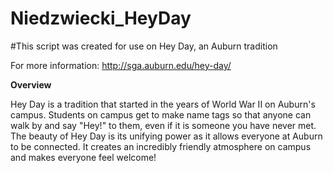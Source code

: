 # Niedzwiecki_HeyDay

#This script was created for use on Hey Day, an Auburn tradition

For more information:  http://sga.auburn.edu/hey-day/

**Overview**

Hey Day is a tradition that started in the years of World War II on Auburn's campus. Students on campus get to make name tags so that anyone can walk by and say "Hey!" to them, even if it is someone you have never met. The beauty of Hey Day is its unifying power as it allows everyone at Auburn to be connected. It creates an incredibly friendly atmosphere on campus and makes everyone feel welcome! 

